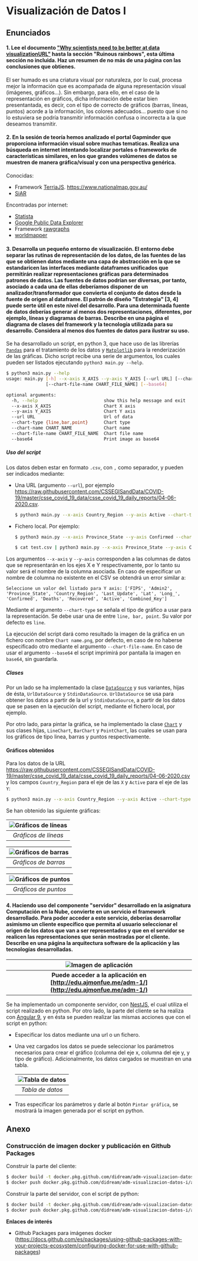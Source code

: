 # Visualización de Datos I

## Enunciados
#### 1. Lee el documento ["Why scientists need to be better at data visualizationURL"](https://www.knowablemagazine.org/article/mind/2019/science-data-visualization) hasta la sección "Ruinous rainbows", esta última sección no incluida. Haz un resumen de no más de una página con las conclusiones que obtienes.
El ser humado es una criatura visual por naturaleza, por lo cual, procesa mejor la información que es acompañada de alguna representación visual (imágenes, gráficos...). Sin embargo, para ello, en el caso de la representación en gráficos, dicha información debe estar bien presentantada, es decir, con el tipo de correcto de gráficos (barras, líneas, puntos) acorde a la información, los colores adecuados... puesto que si no lo estuviera se podría transmitir información confusa o incorrecta a la que deseamos transmitir.

#### 2. En la sesión de teoría hemos analizado el portal Gapminder que proporciona información visual sobre muchas tematicas. Realiza una búsqueda en internet intentando localizar portales o frameworks de características similares, en los que grandes volúmenes de datos se muestren de manera gráfica/visual y con una perspectiva genérica.
Conocidas:

* Framework [TerriaJS](https://terria.io/). https://www.nationalmap.gov.au/
* [SiAR](https://siar.arte-consultores.com/#/visualizador)

Encontradas por internet:

* [Statista](https://es.statista.com/)
* [Google Public Data Explorer](https://www.google.com/publicdata/directory?hl=es)
* Framework [rawgraphs](https://rawgraphs.io/)
* [worldmapper](https://worldmapper.org/)

#### 3. Desarrolla un pequeño entorno de visualización. El entorno debe separar las rutinas de representación de los datos, de las fuentes de las que se obtienen datos mediante una capa de abstracción en la que se estandaricen las interfaces mediante dataframes unificados que permitirán realizar representaciones gráficas para determinados patrones de datos. Las fuentes de datos podrían ser diversas, por tanto, asociado a cada una de ellas deberíamos disponer de un analizador/transformador que convierta el conjunto de datos desde la fuente de origen al dataframe. El patrón de diseño "Estrategia" [3, 4] puede serte útil en este nivel del desarrollo. Para una determinada fuente de datos deberías generar al menos dos representaciones, diferentes, por ejemplo, líneas y diagramas de barras. Describe en una página el diagrama de clases del  framework y la tecnología utilizada para su desarrollo. Considera al menos dos fuentes de datos para ilustrar su uso.
Se ha desarrollado un script, en python 3, que hace uso de las librerías [`Pandas`](https://pandas.pydata.org/) para el tratamiento de los datos y [`Matplotlib`](https://matplotlib.org/) para la renderización de las gráficas. Dicho script recibe una serie de argumentos, los cuales pueden ser listados ejecutando `python3 main.py --help`.

```bash
$ python3 main.py --help                                                                                             
usage: main.py [-h] --x-axis X_AXIS --y-axis Y_AXIS [--url URL] [--chart-type {line,bar,point}] [--chart-name CHART_NAME]
               [--chart-file-name CHART_FILE_NAME] [--base64]

optional arguments:
  -h, --help                         show this help message and exit
  --x-axis X_AXIS                    Chart X axis
  --y-axis Y_AXIS                    Chart Y axis
  --url URL                          Url of data
  --chart-type {line,bar,point}      Chart type
  --chart-name CHART_NAME            Chart name
  --chart-file-name CHART_FILE_NAME  Chart file name
  --base64                           Print image as base64
```

##### Uso del script
Los datos deben estar en formato `.csv`, con `,` como separador, y pueden ser indicados mediante:
* Una URL (argumento `--url`), por ejemplo https://raw.githubusercontent.com/CSSEGISandData/COVID-19/master/csse_covid_19_data/csse_covid_19_daily_reports/04-06-2020.csv.
    ```bash
    $ python3 main.py --x-axis Country_Region --y-axis Active --chart-type line --url https://raw.githubusercontent.com/CSSEGISandData/COVID-19/master/csse_covid_19_data/csse_covid_19_daily_reports/04-06-2020.csv
    ```
* Fichero local. Por ejemplo:
    ```bash
    $ python3 main.py --x-axis Province_State --y-axis Confirmed --chart-type line < test.csv
    ```
    ```bash
    $ cat test.csv | python3 main.py --x-axis Province_State --y-axis Confirmed --chart-type line 
    ```

Los argumentos `--x-axis` y `--y-axis` corresponden a las columnas de datos que se representarán en los ejes X e Y respectivamente, por lo tanto su valor será el nombre de la columna asociada. En caso de especificar un nombre de columna no existente en el CSV se obtendrá un error similar a:
```
Seleccione un valor del listado para Y axis: ['FIPS', 'Admin2', 'Province_State', 'Country_Region', 'Last_Update', 'Lat', 'Long_', 'Confirmed', 'Deaths', 'Recovered', 'Active', 'Combined_Key']
```

Mediante el argumento `--chart-type` se señala el tipo de gráfico a usar para la representación. Se debe usar una de entre `line, bar, point`. Su valor por defecto es `line`.

La ejecución del script dará como resultado la imagen de la gráfica en un fichero con nombre `Chart name.png`, por defecto, en caso de no haberse especificado otro mediante el argumento `--chart-file-name`. En caso de usar el argumento `--base64` el script imprimirá por pantalla la imagen en `base64`, sin guardarla.

##### Clases
Por un lado se ha implementado la clase [`DataSource`](script/data_source.py) y sus variantes, hijas de ésta, `UrlDataSource` y `StdinDataSource`. `UrlDataSource` se usa para obtener los datos a partir de la url y `StdinDataSource`, a partir de los datos que se pasen en la ejecución del script, mediante el fichero local, por ejemplo.

Por otro lado, para pintar la gráfica, se ha implementado la clase [`Chart`](script/chart.py) y sus clases hijas, `LineChart`, `BarChart` y `PointChart`, las cuales se usan para los gráficos de tipo linea, barras y puntos respectivamente.


#### Gráficos obtenidos
Para los datos de la URL https://raw.githubusercontent.com/CSSEGISandData/COVID-19/master/csse_covid_19_data/csse_covid_19_daily_reports/04-06-2020.csv y los campos `Country_Region` para el eje de las `X` y `Active` para el eje de las `Y`:

```bash
$ python3 main.py --x-axis Country_Region --y-axis Active --chart-type line --url https://raw.githubusercontent.com/CSSEGISandData/COVID-19/master/csse_covid_19_data/csse_covid_19_daily_reports/04-06-2020.csv
```

Se han obtenido las siguiente gráficas:

| ![Gráficos de líneas](assets/images/app-graphic-line.png) | 
|:--:| 
| *Gráficos de líneas* |

| ![Gráficos de barras](assets/images/app-graphic-bar.png) | 
|:--:| 
| *Gráficos de barras* |

| ![Gráficos de puntos](assets/images/app-graphic-point.png) | 
|:--:| 
| *Gráficos de puntos* |

#### 4. Haciendo uso del componente "servidor" desarrollado en la asignatura Computación en la Nube, convierte en un servicio el framework desarrollado. Para poder acceder a este servicio, deberías desarrollar asimismo un cliente específico que permita al usuario seleccionar el origen de los datos que van a ser representados y que en el servidor se realicen las representaciones que serán mostradas por el cliente. Describe en una página la arquitectura software de la aplicación y las tecnologías desarrolladas.

| ![Imagen de aplicación](assets/images/app.png) | 
|:--:| 
| **Puede acceder a la aplicación en [http://edu.ajmonfue.me/adm-1/](http://edu.ajmonfue.me/adm-1/)** |

Se ha implementado un componente servidor, con [NestJS](https://nestjs.com/), el cual utiliza el script realizado en python. Por otro lado, la parte del cliente se ha realiza con [Angular 9](https://angular.io/), y en ésta se pueden realizar las mismas acciones que con el script en python:
* Especificar los datos mediante una url o un fichero.
* Una vez cargados los datos se puede seleccionar los parámetros necesarios para crear el gráfico (columna del eje x, columna del eje y, y tipo de gráfico). Adicionalmente, los datos cargados se muestran en una tabla.
    
    | ![Tabla de datos](assets/images/app-table.png) | 
    |:--:| 
    | *Tabla de datos* |

* Tras especificar los parámetros y darle al botón `Pintar gráfica`, se mostrará la imagen generada por el script en python.


## Anexo
### Construcción de imagen docker y publicación en Github Packages
Construir la parte del cliente:
```bash
$ docker build -t docker.pkg.github.com/didream/adm-visualizacion-datos-i/adm-client:1.0.2  -f client/etc/Dockerfile ./client
$ docker push docker.pkg.github.com/didream/adm-visualizacion-datos-i/adm-client:1.0.2
```

Construir la parte del servidor, con el script de python:
```bash
$ docker build -t docker.pkg.github.com/didream/adm-visualizacion-datos-i/adm-server:1.0.1  -f server/etc/Dockerfile .
$ docker push docker.pkg.github.com/didream/adm-visualizacion-datos-i/adm-server:1.0.1
```

**Enlaces de interés**
* Github Packages para imágenes docker (https://docs.github.com/es/packages/using-github-packages-with-your-projects-ecosystem/configuring-docker-for-use-with-github-packages)